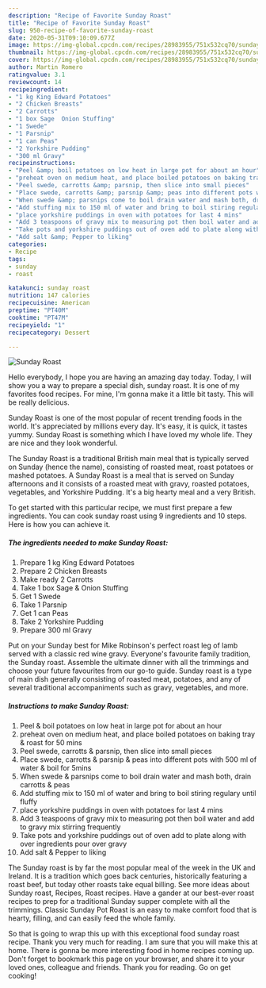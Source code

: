 ```yaml
---
description: "Recipe of Favorite Sunday Roast"
title: "Recipe of Favorite Sunday Roast"
slug: 950-recipe-of-favorite-sunday-roast
date: 2020-05-31T09:10:09.677Z
image: https://img-global.cpcdn.com/recipes/28983955/751x532cq70/sunday-roast-recipe-main-photo.jpg
thumbnail: https://img-global.cpcdn.com/recipes/28983955/751x532cq70/sunday-roast-recipe-main-photo.jpg
cover: https://img-global.cpcdn.com/recipes/28983955/751x532cq70/sunday-roast-recipe-main-photo.jpg
author: Martin Romero
ratingvalue: 3.1
reviewcount: 14
recipeingredient:
- "1 kg King Edward Potatoes"
- "2 Chicken Breasts"
- "2 Carrotts"
- "1 box Sage  Onion Stuffing"
- "1 Swede"
- "1 Parsnip"
- "1 can Peas"
- "2 Yorkshire Pudding"
- "300 ml Gravy"
recipeinstructions:
- "Peel &amp; boil potatoes on low heat in large pot for about an hour"
- "preheat oven on medium heat, and place boiled potatoes on baking tray &amp; roast for 50 mins"
- "Peel swede, carrotts &amp; parsnip, then slice into small pieces"
- "Place swede, carrotts &amp; parsnip &amp; peas into different pots with 500 ml of water &amp; boil for 5mins"
- "When swede &amp; parsnips come to boil drain water and mash both, drain carrotts &amp; peas"
- "Add stuffing mix to 150 ml of water and bring to boil stiring regulary until fluffy"
- "place yorkshire puddings in oven with potatoes for last 4 mins"
- "Add 3 teaspoons of gravy mix to measuring pot then boil water and add to gravy mix stirring frequently"
- "Take pots and yorkshire puddings out of oven add to plate along with over ingredients pour over gravy"
- "Add salt &amp; Pepper to liking"
categories:
- Recipe
tags:
- sunday
- roast

katakunci: sunday roast 
nutrition: 147 calories
recipecuisine: American
preptime: "PT40M"
cooktime: "PT47M"
recipeyield: "1"
recipecategory: Dessert

---
```



![Sunday Roast](https://img-global.cpcdn.com/recipes/28983955/751x532cq70/sunday-roast-recipe-main-photo.jpg)

Hello everybody, I hope you are having an amazing day today. Today, I will show you a way to prepare a special dish, sunday roast. It is one of my favorites food recipes. For mine, I'm gonna make it a little bit tasty. This will be really delicious.

Sunday Roast is one of the most popular of recent trending foods in the world. It's appreciated by millions every day. It's easy, it is quick, it tastes yummy. Sunday Roast is something which I have loved my whole life. They are nice and they look wonderful.

The Sunday Roast is a traditional British main meal that is typically served on Sunday (hence the name), consisting of roasted meat, roast potatoes or mashed potatoes. A Sunday Roast is a meal that is served on Sunday afternoons and it consists of a roasted meat with gravy, roasted potatoes, vegetables, and Yorkshire Pudding. It&#39;s a big hearty meal and a very British.


To get started with this particular recipe, we must first prepare a few ingredients. You can cook sunday roast using 9 ingredients and 10 steps. Here is how you can achieve it.

<!--inarticleads1-->

##### The ingredients needed to make Sunday Roast:

1. Prepare 1 kg King Edward Potatoes
1. Prepare 2 Chicken Breasts
1. Make ready 2 Carrotts
1. Take 1 box Sage &amp; Onion Stuffing
1. Get 1 Swede
1. Take 1 Parsnip
1. Get 1 can Peas
1. Take 2 Yorkshire Pudding
1. Prepare 300 ml Gravy


Put on your Sunday best for Mike Robinson&#39;s perfect roast leg of lamb served with a classic red wine gravy. Everyone&#39;s favourite family tradition, the Sunday roast. Assemble the ultimate dinner with all the trimmings and choose your future favourites from our go-to guide. Sunday roast is a type of main dish generally consisting of roasted meat, potatoes, and any of several traditional accompaniments such as gravy, vegetables, and more. 

<!--inarticleads2-->

##### Instructions to make Sunday Roast:

1. Peel &amp; boil potatoes on low heat in large pot for about an hour
1. preheat oven on medium heat, and place boiled potatoes on baking tray &amp; roast for 50 mins
1. Peel swede, carrotts &amp; parsnip, then slice into small pieces
1. Place swede, carrotts &amp; parsnip &amp; peas into different pots with 500 ml of water &amp; boil for 5mins
1. When swede &amp; parsnips come to boil drain water and mash both, drain carrotts &amp; peas
1. Add stuffing mix to 150 ml of water and bring to boil stiring regulary until fluffy
1. place yorkshire puddings in oven with potatoes for last 4 mins
1. Add 3 teaspoons of gravy mix to measuring pot then boil water and add to gravy mix stirring frequently
1. Take pots and yorkshire puddings out of oven add to plate along with over ingredients pour over gravy
1. Add salt &amp; Pepper to liking


The Sunday roast is by far the most popular meal of the week in the UK and Ireland. It is a tradition which goes back centuries, historically featuring a roast beef, but today other roasts take equal billing. See more ideas about Sunday roast, Recipes, Roast recipes. Have a gander at our best-ever roast recipes to prep for a traditional Sunday supper complete with all the trimmings. Classic Sunday Pot Roast is an easy to make comfort food that is hearty, filling, and can easily feed the whole family. 

So that is going to wrap this up with this exceptional food sunday roast recipe. Thank you very much for reading. I am sure that you will make this at home. There is gonna be more interesting food in home recipes coming up. Don't forget to bookmark this page on your browser, and share it to your loved ones, colleague and friends. Thank you for reading. Go on get cooking!

